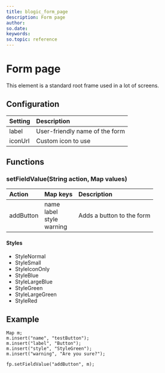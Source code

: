```yaml
---
title: blogic_form_page
description: Form page
author:
so.date:
keywords:
so.topic: reference
---
```


# Form page

This element is a standard root frame used in a lot of screens.

## Configuration

| Setting | Description                    |
|:--------|:-------------------------------|
| label   | User-friendly name of the form |
| iconUrl | Custom icon to use             |

## Functions

### setFieldValue(String action, Map values)

| Action    | Map keys               | Description                             |
|:----------|:-----------------------|:----------------------------------------|
| addButton | name<br>label<br>style<br>warning | Adds a button to the form |

#### Styles

* StyleNormal
* StyleSmall
* StyleIconOnly
* StyleBlue
* StyleLargeBlue
* StyleGreen
* StyleLargeGreen
* StyleRed

## Example

```crmscript
Map m;
m.insert("name", "testButton");
m.insert("label", "Button");
m.insert("style", "StyleGreen");
m.insert("warning", "Are you sure?");

fp.setFieldValue("addButton", m);
```

